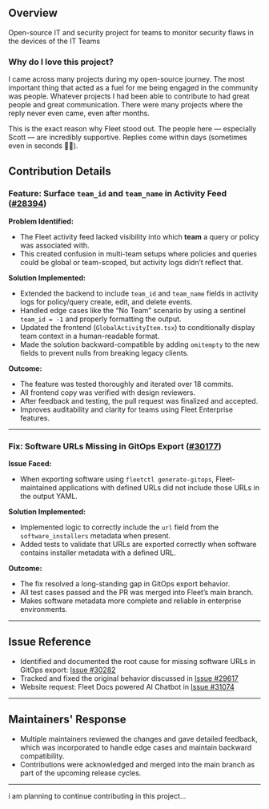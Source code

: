 ## Overview
Open-source IT and security project for teams to monitor security flaws in the devices of the IT Teams

### Why do I love this project?
I came across many projects during my open-source journey.
The most important thing that acted as a fuel for me being engaged in the community was people.
Whatever projects I had been able to contribute to had great people and great communication.
There were many projects where the reply never even came, even after months.

This is the exact reason why Fleet stood out. The people here — especially Scott — are incredibly supportive. Replies come within days (sometimes even in seconds 🙌😭).


## Contribution Details
### Feature: Surface `team_id` and `team_name` in Activity Feed ([#28394](https://github.com/fleetdm/fleet/pull/28394))

**Problem Identified:**
- The Fleet activity feed lacked visibility into which **team** a query or policy was associated with.
- This created confusion in multi-team setups where policies and queries could be global or team-scoped, but activity logs didn’t reflect that.

**Solution Implemented:**
- Extended the backend to include `team_id` and `team_name` fields in activity logs for policy/query create, edit, and delete events.
- Handled edge cases like the “No Team” scenario by using a sentinel `team_id = -1` and properly formatting the output.
- Updated the frontend (`GlobalActivityItem.tsx`) to conditionally display team context in a human-readable format.
- Made the solution backward-compatible by adding `omitempty` to the new fields to prevent nulls from breaking legacy clients.

**Outcome:**
- The feature was tested thoroughly and iterated over 18 commits.
- All frontend copy was verified with design reviewers.
- After feedback and testing, the pull request was finalized and accepted.
- Improves auditability and clarity for teams using Fleet Enterprise features.

---

### Fix: Software URLs Missing in GitOps Export ([#30177](https://github.com/fleetdm/fleet/pull/30177))

**Issue Faced:**
- When exporting software using `fleetctl generate-gitops`, Fleet-maintained applications with defined URLs did not include those URLs in the output YAML.

**Solution Implemented:**
- Implemented logic to correctly include the `url` field from the `software_installers` metadata when present.
- Added tests to validate that URLs are exported correctly when software contains installer metadata with a defined URL.

**Outcome:**
- The fix resolved a long-standing gap in GitOps export behavior.
- All test cases passed and the PR was merged into Fleet’s main branch.
- Makes software metadata more complete and reliable in enterprise environments.

---

## Issue Reference

- Identified and documented the root cause for missing software URLs in GitOps export: [Issue #30282](https://github.com/fleetdm/fleet/issues/30282)
- Tracked and fixed the original behavior discussed in [Issue #29617](https://github.com/fleetdm/fleet/issues/29617)
- Website request: Fleet Docs powered AI Chatbot in [Issue #31074](https://github.com/fleetdm/fleet/issues/31074)

---

## Maintainers' Response

- Multiple maintainers reviewed the changes and gave detailed feedback, which was incorporated to handle edge cases and maintain backward compatibility.
- Contributions were acknowledged and merged into the main branch as part of the upcoming release cycles.

---

i am planning to continue contributing in this project...

